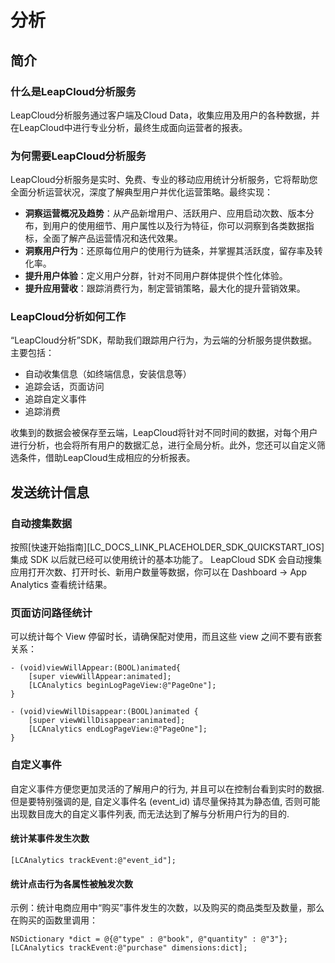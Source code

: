 
# 分析

## 简介
### 什么是LeapCloud分析服务
LeapCloud分析服务通过客户端及Cloud Data，收集应用及用户的各种数据，并在LeapCloud中进行专业分析，最终生成面向运营者的报表。

### 为何需要LeapCloud分析服务
LeapCloud分析服务是实时、免费、专业的移动应用统计分析服务，它将帮助您全面分析运营状况，深度了解典型用户并优化运营策略。最终实现：

*	**洞察运营概况及趋势**：从产品新增用户、活跃用户、应用启动次数、版本分布，到用户的使用细节、用户属性以及行为特征，你可以洞察到各类数据指标，全面了解产品运营情况和迭代效果。
*	**洞察用户行为**：还原每位用户的使用行为链条，并掌握其活跃度，留存率及转化率。
*	**提升用户体验**：定义用户分群，针对不同用户群体提供个性化体验。
*	**提升应用营收**：跟踪消费行为，制定营销策略，最大化的提升营销效果。


### LeapCloud分析如何工作
“LeapCloud分析”SDK，帮助我们跟踪用户行为，为云端的分析服务提供数据。主要包括：

*  自动收集信息（如终端信息，安装信息等）
*  追踪会话，页面访问
*  追踪自定义事件
*  追踪消费

收集到的数据会被保存至云端，LeapCloud将针对不同时间的数据，对每个用户进行分析，也会将所有用户的数据汇总，进行全局分析。此外，您还可以自定义筛选条件，借助LeapCloud生成相应的分析报表。

## 发送统计信息

### 自动搜集数据

按照[快速开始指南][LC_DOCS_LINK_PLACEHOLDER_SDK_QUICKSTART_IOS]集成 SDK 以后就已经可以使用统计的基本功能了。
LeapCloud SDK 会自动搜集应用打开次数、打开时长、新用户数量等数据，你可以在 Dashboard -> App Analytics 查看统计结果。

### 页面访问路径统计

可以统计每个 View 停留时长，请确保配对使用，而且这些 view 之间不要有嵌套关系：

```objective_c
- (void)viewWillAppear:(BOOL)animated{
    [super viewWillAppear:animated];
    [LCAnalytics beginLogPageView:@"PageOne"];
}
 
- (void)viewWillDisappear:(BOOL)animated {
    [super viewWillDisappear:animated];
    [LCAnalytics endLogPageView:@"PageOne"];
}
```
 
### 自定义事件

自定义事件方便您更加灵活的了解用户的行为, 并且可以在控制台看到实时的数据.
但是要特别强调的是, 自定义事件名 (event_id) 请尽量保持其为静态值, 否则可能出现数目庞大的自定义事件列表, 而无法达到了解与分析用户行为的目的.
 
#### 统计某事件发生次数

```
[LCAnalytics trackEvent:@"event_id"];
```

#### 统计点击行为各属性被触发次数
示例：统计电商应用中“购买”事件发生的次数，以及购买的商品类型及数量，那么在购买的函数里调用：

```objective_c
NSDictionary *dict = @{@"type" : @"book", @"quantity" : @"3"};
[LCAnalytics trackEvent:@"purchase" dimensions:dict];
```

